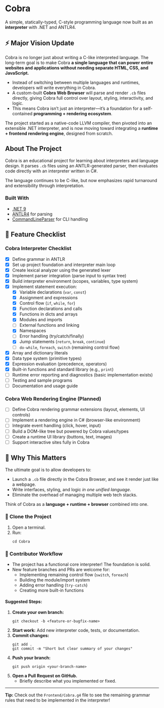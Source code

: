 # Cobra

A simple, statically-typed, C-style programming language now built as an **interpreter** with .NET and ANTLR4.


## ⚡ Major Vision Update

Cobra is no longer just about writing a C-like interpreted language. The long-term goal is to make Cobra **a single language that can power entire websites and applications without needing separate HTML, CSS, and JavaScript.**

- Instead of switching between multiple languages and runtimes, developers will write everything in Cobra.
- A custom-built **Cobra Web Browser** will parse and render `.cb` files directly, giving Cobra full control over layout, styling, interactivity, and logic.
- This means Cobra isn’t just an interpreter—it’s a foundation for a self-contained **programming + rendering ecosystem**.

The project started as a native-code LLVM compiler, then pivoted into an extensible .NET interpreter, and is now moving toward integrating a **runtime + frontend rendering engine**, designed from scratch.

## About The Project

Cobra is an educational project for learning about interpreters and language design. It parses `.cb` files using an ANTLR-generated parser, then evaluates code directly with an interpreter written in C#.

The language continues to be C-like, but now emphasizes rapid turnaround and extensibility through interpretation.

### Built With

*   [.NET 9](https://dotnet.microsoft.com/en-us/download)
*   [ANTLR4](https://www.antlr.org/) for parsing
*   [CommandLineParser](https://github.com/commandlineparser/commandline) for CLI handling

## 🚧 Feature Checklist
### Cobra Interpreter Checklist

- [x] Define grammar in ANTLR
- [x] Set up project foundation and interpreter main loop
- [x] Create lexical analyzer using the generated lexer
- [x] Implement parser integration (parse input to syntax tree)
- [x] Build interpreter environment (scopes, variables, type system)
- [x] Implement statement execution:
    - [x] Variable declarations (`var`, `const`)
    - [x] Assignment and expressions
    - [x] Control flow (`if`, `while`, `for`)
    - [x] Function declarations and calls
    - [x] Functions in dicts and arrays
    - [x] Modules and imports
    - [ ] External functions and linking
    - [x] Namespaces
    - [ ] Error handling (try/catch/finally)
    - [x] Jump statements (`return`, `break`, `continue`)
    - [ ] `do-while`, `foreach`, `switch` (remaining control flow)
- [x] Array and dictionary literals
- [x] Data type system (primitive types)
- [x] Expression evaluation (precedence, operators)
- [x] Built-in functions and standard library (e.g., `print`)
- [ ] Runtime error reporting and diagnostics (basic implementation exists)
- [ ] Testing and sample programs
- [ ] Documentation and usage guide

### Cobra Web Rendering Engine (Planned)

- [ ] Define Cobra rendering grammar extensions (layout, elements, UI controls)
- [ ] Implement a rendering engine in C# (browser-like environment)
- [ ] Integrate event handling (click, hover, input)
- [ ] Build a DOM-like tree but powered by Cobra values/types
- [ ] Create a runtime UI library (buttons, text, images)
- [ ] Support interactive sites fully in Cobra

## 🚀 Why This Matters

The ultimate goal is to allow developers to:

- Launch a `.cb` file directly in the Cobra Browser, and see it render just like a webpage.
- Write interfaces, styling, and logic *in one unified language*.
- Eliminate the overhead of managing multiple web tech stacks.

Think of Cobra as a **language + runtime + browser** combined into one.


### 🐍 Clone the Project

1. Open a terminal.
2. Run:
    ```    git clone https://github.com/SujalChoudhari/Cobra.git
    cd Cobra
    ```

### 🤝 Contributor Workflow

- The project has a functional core interpreter! The foundation is solid.
- New feature branches and PRs are welcome for:
    - Implementing remaining control flow (`switch`, `foreach`)
    - Building the module/import system
    - Adding error handling (`try-catch`)
    - Creating more built-in functions

#### Suggested Steps:

1. **Create your own branch:**
    ```
    git checkout -b <feature-or-bugfix-name>
    ```
2. **Start work:**
   Add new interpreter code, tests, or documentation.
3. **Commit changes:**
    ```
    git add .
    git commit -m "Short but clear summary of your changes"
    ```
4. **Push your branch:**
    ```
    git push origin <your-branch-name>
    ```
5. **Open a Pull Request on GitHub.**
    - Briefly describe what you implemented or fixed.

---

**Tip:**
Check out the `Frontend/Cobra.g4` file to see the remaining grammar rules that need to be implemented in the interpreter!